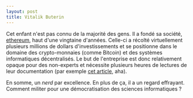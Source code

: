 ```yaml
---
layout: post
title: Vitalik Buterin
---
```

Cet enfant n'est pas connu de la majorité des gens. Il a fondé sa
société, [ethereum](https://www.ethereum.org/), haut d'une vingtaine
d'années. Celle-ci a récolté virtuellement plusieurs millions de
dollars d'investissements et se positionne dans le domaine des
crypto-monnaies (comme Bitcoin) et des systèmes informatiques
décentralisés. Le but de l'entreprise est donc relativement opaque pour
des non-experts et nécessite plusieurs heures de lectures de leur
documentation (par exemple [cet article](http://gavwood.com/Paper.pdf),
aha).

En somme, un _nerd_ par excellence. En plus de ça, il a un regard
effrayant. Comment militer pour une démocratisation des sciences
informatiques ?
